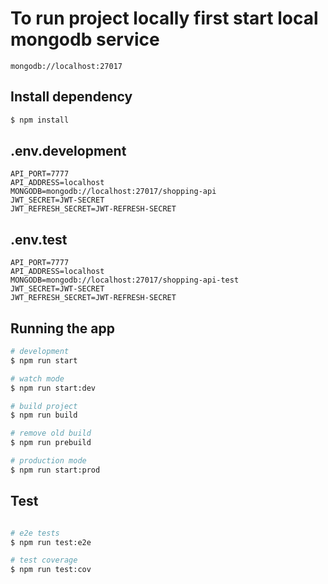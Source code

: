 # To run project locally first start local mongodb service
```
mongodb://localhost:27017
```

## Install dependency

```bash
$ npm install
```

## .env.development
```
API_PORT=7777
API_ADDRESS=localhost
MONGODB=mongodb://localhost:27017/shopping-api
JWT_SECRET=JWT-SECRET
JWT_REFRESH_SECRET=JWT-REFRESH-SECRET
```
## .env.test
```
API_PORT=7777
API_ADDRESS=localhost
MONGODB=mongodb://localhost:27017/shopping-api-test
JWT_SECRET=JWT-SECRET
JWT_REFRESH_SECRET=JWT-REFRESH-SECRET
```

## Running the app

```bash
# development
$ npm run start

# watch mode
$ npm run start:dev

# build project
$ npm run build

# remove old build
$ npm run prebuild

# production mode
$ npm run start:prod
```

## Test

```bash

# e2e tests
$ npm run test:e2e

# test coverage
$ npm run test:cov
```
